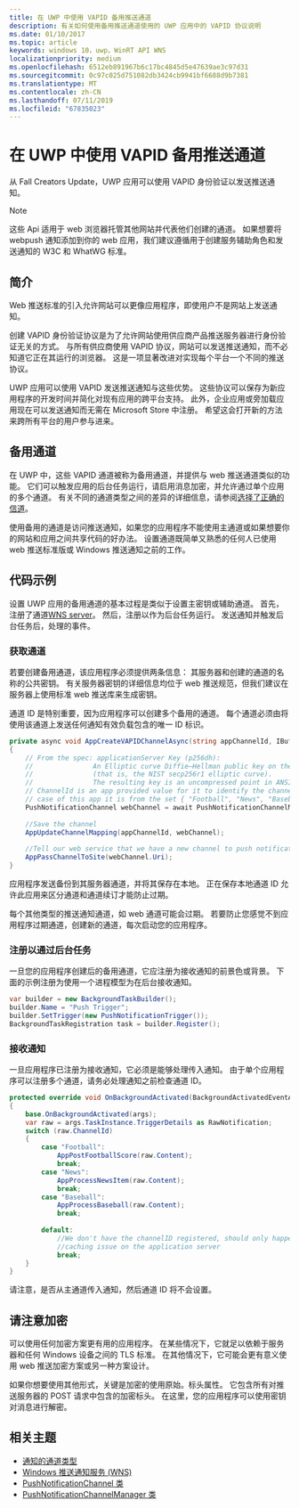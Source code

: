 ```yaml
---
title: 在 UWP 中使用 VAPID 备用推送通道
description: 有关如何使用备用推送通道使用的 UWP 应用中的 VAPID 协议说明
ms.date: 01/10/2017
ms.topic: article
keywords: windows 10，uwp，WinRT API WNS
localizationpriority: medium
ms.openlocfilehash: 6512eb891967b6c17bc4845d5e47639ae3c97d31
ms.sourcegitcommit: 0c97c025d751082db3424cb9941bf6688d9b7381
ms.translationtype: MT
ms.contentlocale: zh-CN
ms.lasthandoff: 07/11/2019
ms.locfileid: "67835023"
---
```

# <a name="alternate-push-channels-using-vapid-in-uwp"></a>在 UWP 中使用 VAPID 备用推送通道 
从 Fall Creators Update，UWP 应用可以使用 VAPID 身份验证以发送推送通知。  

> [!NOTE]
> 这些 Api 适用于 web 浏览器托管其他网站并代表他们创建的通道。  如果想要将 webpush 通知添加到你的 web 应用，我们建议遵循用于创建服务辅助角色和发送通知的 W3C 和 WhatWG 标准。

## <a name="introduction"></a>简介
Web 推送标准的引入允许网站可以更像应用程序，即使用户不是网站上发送通知。

创建 VAPID 身份验证协议是为了允许网站使用供应商产品推送服务器进行身份验证无关的方式。 与所有供应商使用 VAPID 协议，网站可以发送推送通知，而不必知道它正在其运行的浏览器。 这是一项显著改进对实现每个平台一个不同的推送协议。 

UWP 应用可以使用 VAPID 发送推送通知与这些优势。 这些协议可以保存为新应用程序的开发时间并简化对现有应用的跨平台支持。 此外，企业应用或旁加载应用现在可以发送通知而无需在 Microsoft Store 中注册。 希望这会打开新的方法来跨所有平台的用户参与进来。  

## <a name="alternate-channels"></a>备用通道 
在 UWP 中，这些 VAPID 通道被称为备用通道，并提供与 web 推送通道类似的功能。 它们可以触发应用的后台任务运行，请启用消息加密，并允许通过单个应用的多个通道。 有关不同的通道类型之间的差异的详细信息，请参阅[选择了正确的信道](channel-types.md)。

使用备用的通道是访问推送通知，如果您的应用程序不能使用主通道或如果想要你的网站和应用之间共享代码的好办法。 设置通道既简单又熟悉的任何人已使用 web 推送标准版或 Windows 推送通知之前的工作。

## <a name="code-example"></a>代码示例

设置 UWP 应用的备用通道的基本过程是类似于设置主密钥或辅助通道。 首先，注册了通道[WNS server](windows-push-notification-services--wns--overview.md)。 然后，注册以作为后台任务运行。 发送通知并触发后台任务后，处理的事件。  

### <a name="get-a-channel"></a>获取通道 
若要创建备用通道，该应用程序必须提供两条信息： 其服务器和创建的通道的名称的公共密钥。 有关服务器密钥的详细信息均位于 web 推送规范，但我们建议在服务器上使用标准 web 推送库来生成密钥。  

通道 ID 是特别重要，因为应用程序可以创建多个备用的通道。 每个通道必须由将使用该通道上发送任何通知有效负载包含的唯一 ID 标识。  

```csharp
private async void AppCreateVAPIDChannelAsync(string appChannelId, IBuffer applicationServerKey) 
{ 
    // From the spec: applicationServer Key (p256dh):  
    //               An Elliptic curve Diffie–Hellman public key on the P-256 curve 
    //               (that is, the NIST secp256r1 elliptic curve).   
    //               The resulting key is an uncompressed point in ANSI X9.62 format             
    // ChannelId is an app provided value for it to identify the channel later.  
    // case of this app it is from the set { "Football", "News", "Baseball" } 
    PushNotificationChannel webChannel = await PushNotificationChannelManager.GetDefault().CreateRawPushNotificationChannelWithAlternateKeyForApplicationAsync(applicationServerKey, appChannelId); 
 
    //Save the channel  
    AppUpdateChannelMapping(appChannelId, webChannel); 
             
    //Tell our web service that we have a new channel to push notifications to 
    AppPassChannelToSite(webChannel.Uri); 
} 
```
应用程序发送备份到其服务器通道，并将其保存在本地。 正在保存本地通道 ID 允许此应用来区分通道和通道续订才能防止过期。

每个其他类型的推送通知通道，如 web 通道可能会过期。 若要防止您感觉不到应用程序过期通道，创建新的通道，每次启动您的应用程序。    

### <a name="register-for-a-background-task"></a>注册以通过后台任务 

一旦您的应用程序创建后的备用通道，它应注册为接收通知的前景色或背景。 下面的示例注册为使用一个进程模型为在后台接收通知。  

```csharp
var builder = new BackgroundTaskBuilder(); 
builder.Name = "Push Trigger"; 
builder.SetTrigger(new PushNotificationTrigger()); 
BackgroundTaskRegistration task = builder.Register(); 
```
### <a name="receive-the-notifications"></a>接收通知 

一旦应用程序已注册为接收通知，它必须是能够处理传入通知。 由于单个应用程序可以注册多个通道，请务必处理通知之前检查通道 ID。  

```csharp
protected override void OnBackgroundActivated(BackgroundActivatedEventArgs args) 
{ 
    base.OnBackgroundActivated(args); 
    var raw = args.TaskInstance.TriggerDetails as RawNotification; 
    switch (raw.ChannelId) 
    { 
        case "Football": 
            AppPostFootballScore(raw.Content); 
            break; 
        case "News": 
            AppProcessNewsItem(raw.Content); 
            break; 
        case "Baseball": 
            AppProcessBaseball(raw.Content); 
            break; 
 
        default: 
            //We don't have the channelID registered, should only happen in the case of a 
            //caching issue on the application server 
            break; 
    }                           
} 
```

请注意，是否从主通道传入通知，然后通道 ID 将不会设置。  

## <a name="note-on-encryption"></a>请注意加密 

可以使用任何加密方案更有用的应用程序。 在某些情况下，它就足以依赖于服务器和任何 Windows 设备之间的 TLS 标准。 在其他情况下，它可能会更有意义使用 web 推送加密方案或另一种方案设计。  

如果你想要使用其他形式，关键是加密的使用原始。标头属性。 它包含所有对推送服务器的 POST 请求中包含的加密标头。 在这里，您的应用程序可以使用密钥对消息进行解密。  

## <a name="related-topics"></a>相关主题
- [通知的通道类型](channel-types.md)
- [Windows 推送通知服务 (WNS)](windows-push-notification-services--wns--overview.md)
- [PushNotificationChannel 类](https://docs.microsoft.com/uwp/api/windows.networking.pushnotifications.pushnotificationchannel)
- [PushNotificationChannelManager 类](https://docs.microsoft.com/uwp/api/windows.networking.pushnotifications.pushnotificationchannelmanager)


